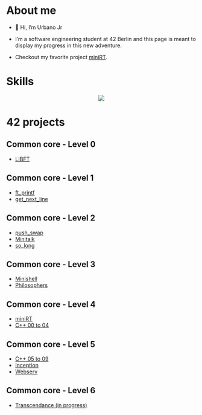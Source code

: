 # About me
- 👋 Hi, I’m Urbano Jr
- I’m a software engineering student at 42 Berlin and this page is meant to display my progress in this new adventure.

- Checkout my favorite project [miniRT](https://github.com/urbanobazz/miniRT).
# Skills
<p align="center">
  <a href="https://skillicons.dev">
    <img src="https://skillicons.dev/icons?i=c,cpp,git,docker,github,bash,linux,vim,vscode,ps,blender,notion" />
  </a>
</p>

# 42 projects

## Common core - Level 0

- [LIBFT](https://github.com/urbanobazz/Libft)

## Common core - Level 1

- [ft_printf](https://github.com/urbanobazz/ft_printf)
- [get_next_line](https://github.com/urbanobazz/get_next_line)

## Common core - Level 2

- [push_swap](https://github.com/urbanobazz/push_swap)
- [Minitalk](https://github.com/urbanobazz/Minitalk)
- [so_long](https://github.com/urbanobazz/so_long)

## Common core - Level 3

- [Minishell](https://github.com/urbanobazz/Minishell)
- [Philosophers](https://github.com/urbanobazz/Philosophers)

## Common core - Level 4

- [miniRT](https://github.com/urbanobazz/miniRT)
- [C++ 00 to 04](https://github.com/urbanobazz/CPP_Rank_04)

## Common core - Level 5

- [C++ 05 to 09](https://github.com/urbanobazz/cpp-rank05)
- [Inception](https://github.com/urbanobazz/Inception)
- [Webserv](https://github.com/evan-ite/webserv)

## Common core - Level 6

- [Transcendance (in progress)]()

<!---
urbanobazz/urbanobazz is a ✨ special ✨ repository because its `README.md` (this file) appears on your GitHub profile.
You can click the Preview link to take a look at your changes.
--->
